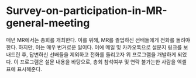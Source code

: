 # Survey-on-participation-in-MR-general-meeting
매년 MR에서는 총회를 개최한다. 이를 위해, MR를 졸업하신 선배들에게 전화를 돌려야한다. 하지만, 이는 매우 번거로운 일이다. 이에 메일 및 카카오톡으로 설문지 링크를 보내드린 후, 답변하신 선배들을 제외하고 전화를 돌리고자 위 프로그램을 개발하게 되었다. 이 프로그램은 설문 내용을 바탕으로, 총회 참석여부 및 연락 불가는한 사람을 엑셀 표에 표시해준다.
